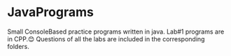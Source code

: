 # JavaPrograms
Small ConsoleBased practice programs written in java.
Lab#1 programs are in CPP.😊
Questions of all the labs are included in the corresponding folders.
